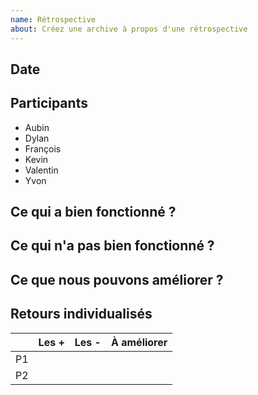 ```yaml
---
name: Rétrospective
about: Créez une archive à propos d'une rétrospective 
---
```


## Date

<!-- Inscrivez la date de la rétrospective au format 01 janvier 2021 -->

## Participants

<!-- Retirer de la liste les personnes non-présentes -->

- Aubin
- Dylan
- François
- Kevin
- Valentin
- Yvon

## Ce qui a bien fonctionné ?

<!-- Listez les trois points où nous avons été performants et sur lesquels l'équipe s'accorde -->

## Ce qui n'a pas bien fonctionné ?

<!-- Listez les trois points où nous n'avons pas été inefficaces et sur lesquels l'équipe s'accorde -->

## Ce que nous pouvons améliorer ?

<!-- Listez les trois points où nous aurions pu mieux faire et sur lesquels l'équipe s'accorde -->

## Retours individualisés

<!-- Rapportez les retours individuels de manière anonymisée -->

|     | Les + | Les - | À améliorer |
| --- | ----- | ----- | ----------- |
| P1  | | | | |
| P2  | | | | |
